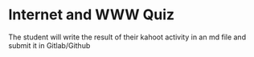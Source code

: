 # Internet and WWW Quiz

The student will write the result of their kahoot activity in an md file and submit it in Gitlab/Github
